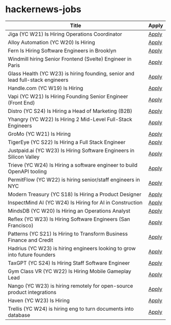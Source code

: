# hackernews-jobs

<!-- table start -->

| Title | Apply |
|-------|-----|
| Jiga (YC W21) Is Hiring Operations Coordinator | [Apply](https://www.ycombinator.com/companies/jiga/jobs/Z53kcTZ-logistics-operations-coordinator) |
| Alloy Automation (YC W20) Is Hiring | [Apply](https://www.ycombinator.com/companies/alloy-automation/jobs/RGzvGvb-software-engineering-manager) |
| Fern Is Hiring Software Engineers in Brooklyn | [Apply](https://www.ycombinator.com/companies/fern/jobs/ayxViUi-backend-engineer) |
| Windmill hiring Senior Frontend (Svelte) Engineer in Paris | [Apply](https://www.ycombinator.com/companies/windmill/jobs/voz8eYF-senior-svelte-frontend-engineer) |
| Glass Health (YC W23) is hiring founding, senior and lead full-stack engineers | [Apply](https://jobs.lever.co/glass-health-inc?team=Product%20%26%20Engineering) |
| Handle.com (YC W19) Is Hiring | [Apply](https://www.ycombinator.com/companies/handle-com/jobs/dRJJ0vK-senior-implementation-consultant) |
| Vapi (YC W21) Is Hiring Founding Senior Engineer (Front End) | [Apply](https://jobs.ashbyhq.com/vapi/4246b127-9f69-4a57-ac70-d16041f8403b) |
| Distro (YC S24) Is Hiring a Head of Marketing (B2B) | [Apply](https://www.ycombinator.com/companies/distro/jobs/splSeS5-head-of-marketing-b2b) |
| Yhangry (YC W22) Is Hiring 2 Mid-Level Full-Stack Engineers | [Apply](https://www.ycombinator.com/companies/yhangry/jobs/YcOxw4i-mid-software-engineer) |
| GroMo (YC W21) Is Hiring | [Apply](https://www.ycombinator.com/companies/gromo/jobs/C65u6ox-product-manager-insurance-insurance-background-must) |
| TigerEye (YC S22) Is Hiring a Full Stack Engineer | [Apply](https://jobs.ashbyhq.com/TigerEye/05e5cea7-5351-49e6-8e96-adda8281ec0b) |
| Justpaid.ai (YC W23) Is Hiring Software Engineers in Silicon Valley | [Apply](https://www.justpaid.ai/careers#roles) |
| Trieve (YC W24) Is Hiring a software engineer to build OpenAPI tooling | [Apply](https://www.ycombinator.com/companies/trieve/jobs/arKjyiM-software-engineer-openapi-tooling) |
| PermitFlow (YC W22) is hiring senior/staff engineers in NYC | [Apply](https://jobs.ashbyhq.com/permitflow?departmentId=d33195eb-8978-4439-abc6-5a8a072de808) |
| Modern Treasury (YC S18) Is Hiring a Product Designer | [Apply](https://jobs.ashbyhq.com/moderntreasury/269a944a-64e6-4dd1-b539-c9d5828ef0fe?utm_source=yYPEbOqnBd) |
| InspectMind AI (YC W24) Is Hiring for AI in Construction | [Apply](https://www.ycombinator.com/companies/inspectmind-ai/jobs/rPuRKf1-software-engineer) |
| MindsDB (YC W20) Is Hiring an Operations Analyst | [Apply](https://grnh.se/e9445a887us) |
| Reflex (YC W23) Is Hiring Software Engineers (San Francisco) | [Apply](https://www.ycombinator.com/companies/reflex/jobs/wz4GHux-software-engineer) |
| Patterns (YC S21) Is Hiring to Transform Business Finance and Credit | [Apply](https://patterns-ai.notion.site/Patterns-S21-is-Hiring-to-Transform-Business-Finance-and-Credit-13d50d51405d803d8f04c4272725f166) |
| Hadrius (YC W23) is hiring engineers looking to grow into future founders | [Apply](https://www.ycombinator.com/companies/hadrius/jobs/7pxGZTl-founding-engineer) |
| TaxGPT (YC S24) Is Hiring Staff Software Engineer | [Apply](https://www.ycombinator.com/companies/taxgpt/jobs/VqOr5LP-staff-software-engineer-gen-ai-focused) |
| Gym Class VR (YC W22) Is Hiring Mobile Gameplay Lead | [Apply](https://www.ycombinator.com/companies/gym-class-by-irl-studios/jobs/BigNKT1-mobile-game-engineer-staff-principal) |
| Nango (YC W23) is hiring remotely for open-source product integrations | [Apply](https://nango.dev/jobs) |
| Haven (YC W23) Is Hiring | [Apply](https://www.ycombinator.com/companies/haven-2/jobs/MUGkU8h-founding-engineer) |
| Trellis (YC W24) is hiring eng to turn documents into database | [Apply](https://www.ycombinator.com/companies/trellis/jobs/1ypWafM-founding-engineer-full-time-backend-ml-infra) |

<!-- table end -->
